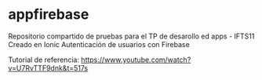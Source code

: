 # appfirebase
Repositorio compartido de pruebas para el TP de desarollo ed apps - IFTS11
Creado en Ionic
Autenticación de usuarios con Firebase

Tutorial de referencia:
https://www.youtube.com/watch?v=U7RvTTF9dnk&t=517s
